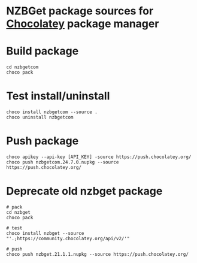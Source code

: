 # NZBGet package sources for [Chocolatey](https://chocolatey.org) package manager

# Build package

```
cd nzbgetcom
choco pack
```

# Test install/uninstall
```
choco install nzbgetcom --source .
choco uninstall nzbgetcom
```

# Push package

```
choco apikey --api-key [API_KEY] -source https://push.chocolatey.org/
choco push nzbgetcom.24.7.0.nupkg --source https://push.chocolatey.org/
```

# Deprecate old nzbget package
```
# pack
cd nzbget
choco pack

# test
choco install nzbget --source "'.;https://community.chocolatey.org/api/v2/'"

# push
choco push nzbget.21.1.1.nupkg --source https://push.chocolatey.org/
```
